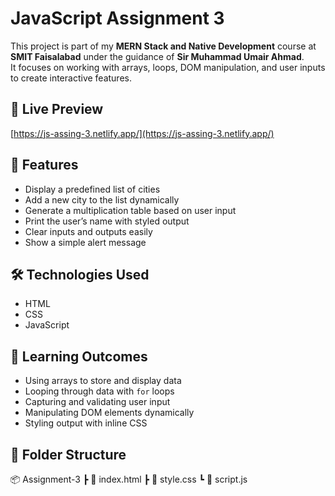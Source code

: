 # JavaScript Assignment 3

This project is part of my **MERN Stack and Native Development** course at **SMIT Faisalabad** under the guidance of **Sir Muhammad Umair Ahmad**.  
It focuses on working with arrays, loops, DOM manipulation, and user inputs to create interactive features.

## 🚀 Live Preview
[https://js-assing-3.netlify.app/](https://js-assing-3.netlify.app/)

## 📂 Features
- Display a predefined list of cities
- Add a new city to the list dynamically
- Generate a multiplication table based on user input
- Print the user’s name with styled output
- Clear inputs and outputs easily
- Show a simple alert message

## 🛠 Technologies Used
- HTML  
- CSS  
- JavaScript

## 📘 Learning Outcomes
- Using arrays to store and display data
- Looping through data with `for` loops
- Capturing and validating user input
- Manipulating DOM elements dynamically
- Styling output with inline CSS

## 📂 Folder Structure

📦 Assignment-3
┣ 📄 index.html
┣ 📄 style.css
┗ 📄 script.js


